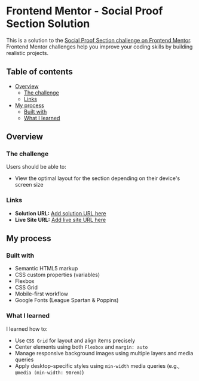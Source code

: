 # Frontend Mentor - Social Proof Section Solution

This is a solution to the [Social Proof Section challenge on Frontend Mentor](https://www.frontendmentor.io/challenges/social-proof-section-6e0qTv_bA). Frontend Mentor challenges help you improve your coding skills by building realistic projects.

## Table of contents

- [Overview](#overview)
  - [The challenge](#the-challenge)
  - [Links](#links)
- [My process](#my-process)
  - [Built with](#built-with)
  - [What I learned](#what-i-learned)
 
## Overview

### The challenge

Users should be able to:

- View the optimal layout for the section depending on their device's screen size

### Links

- **Solution URL:** [Add solution URL here](https://your-solution-url.com)
- **Live Site URL:** [Add live site URL here](https://your-live-site-url.com)

## My process

### Built with

- Semantic HTML5 markup
- CSS custom properties (variables)
- Flexbox
- CSS Grid
- Mobile-first workflow
- Google Fonts (League Spartan & Poppins)

### What I learned

I learned how to:

- Use `CSS Grid` for layout and align items precisely
- Center elements using both `Flexbox` and `margin: auto`
- Manage responsive background images using multiple layers and media queries
- Apply desktop-specific styles using `min-width` media queries (e.g., `@media (min-width: 90rem)`)

